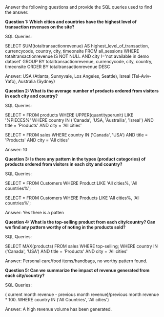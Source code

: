 Answer the following questions and provide the SQL queries used to find the answer.

    
**Question 1: Which cities and countries have the highest level of transaction revenues on the site?**


SQL Queries:

SELECT SUM(totaltransactionrevenue)
AS highest_level_of_transaction, currencycode, country, city, timeonsite FROM all_sessions WHERE totaltransactionrevenue IS NOT NULL AND city !='not available in demo dataset' GROUP BY totaltransactionrevenue, currencycode, city, country, timeonsite ORDER BY totaltransactionrevenue DESC



Answer: USA (Atlanta, Sunnyvale, Los Angeles, Seattle), Isreal (Tel-Aviv-Yafo), Australia (Sydney)




**Question 2: What is the average number of products ordered from visitors in each city and country?**


SQL Queries:

SELECT *
FROM products
WHERE UPPER(quantityperunit) LIKE '%PIECES%'
WHERE country IN ('Canada', 'USA, 'Austrailia', 'Isreal') 
 AND title = 'Products'
 AND city = 'All cities'


SELECT * FROM sales
WHERE country IN ('Canada', 'USA') 
 AND title = 'Products'
 AND city = 'All cities'

Answer: 10





**Question 3: Is there any pattern in the types (product categories) of products ordered from visitors in each city and country?**


SQL Queries:

SELECT * FROM Customers
WHERE Product LIKE 'All cities%, 'All countries%';

SELECT * FROM Customers
WHERE Products LIKE 'All cities%, 'All countries%';

Answer: Yes there is a patten





**Question 4: What is the top-selling product from each city/country? Can we find any pattern worthy of noting in the products sold?**


SQL Queries:

SELECT MAX(products)
FROM sales
WHERE top-selling;
WHERE country IN ('Canada', 'USA') 
 AND title = 'Products'
 AND city = 'All cities'



Answer: Personal care/food items/handbags, no worthy pattern found.





**Question 5: Can we summarize the impact of revenue generated from each city/country?**

SQL Queries:

 ( current month revenue - previous month revenue)/previous month revenue * 100.
 WHERE country IN ('All Countries', 'All cities') 


Answer: A high revenue volume has been generated.








